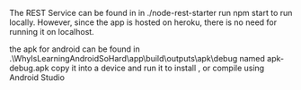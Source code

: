 The REST Service can be found in in ./node-rest-starter
run npm start to run locally.
However, since the app is hosted on heroku, there is no need for running it on localhost.

the apk for android can be found in .\WhyIsLearningAndroidSoHard\app\build\outputs\apk\debug named apk-debug.apk
copy it into a device and run it to install , or compile using Android Studio